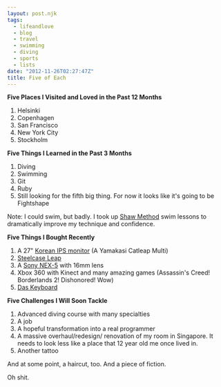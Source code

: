 ```yaml
---
layout: post.njk
tags:
  - lifeandlove
  - blog
  - travel
  - swimming
  - diving
  - sports
  - lists
date: "2012-11-26T02:27:47Z"
title: Five of Each
---
```


**Five Places I Visited and Loved in the Past 12 Months**

  1. Helsinki
  2. Copenhagen
  3. San Francisco
  4. New York City
  5. Stockholm

**Five Things I Learned in the Past 3 Months**

  1. Diving
  2. Swimming
  3. Git
  4. Ruby
  5. Still looking for the fifth big thing. For now it looks like it's going to be Fightshape

Note: I could swim, but badly. I took up [Shaw Method](http://artofswimming.com/) swim lessons to dramatically improve my technique and confidence.

**Five Things I Bought Recently**

  1. A 27" [Korean IPS monitor](http://www.codinghorror.com/blog/2012/07/the-ips-lcd-revolution.html) (A Yamakasi Catleap Multi)
  2. [Steelcase Leap](http://www.steelcase.com/en/products/category/seating/task/leap/pages/overview.aspx)
  3. A [Sony NEX-5](http://www.sony.com.sg/productcategory/nex-camera) with 16mm lens
  4. Xbox 360 with Kinect and many amazing games (Assassin's Creed! Borderlands 2! Dishonored! Wow)
  5. [Das Keyboard](http://www.daskeyboard.com/)

**Five Challenges I Will Soon Tackle**

  1. Advanced diving course with many specialties
  2. A job
  3. A hopeful transformation into a real programmer
  4. A massive overhaul/redesign/ renovation of my room in Singapore. It needs to look less like a place that 12 year old me once lived in.
  5. Another tattoo

And at some point, a haircut, too. And a piece of fiction.

Oh shit.

